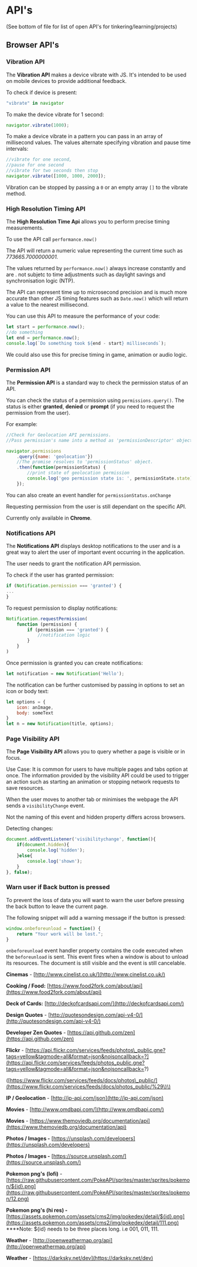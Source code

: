 # API's

\(See bottom of file for list of open API's for tinkering/learning/projects\)

## Browser API's

### Vibration API

The **Vibration API** makes a device vibrate with JS. It's intended to be used on mobile devices to provide additional feedback.

To check if device is present:

```javascript
"vibrate" in navigator
```

To make the device vibrate for 1 second:

```javascript
navigator.vibrate(1000);
```

To make a device vibrate in a pattern you can pass in an array of millisecond values. The values alternate specifying vibration and pause time intervals:

```javascript
//vibrate for one second,
//pause for one second
//vibrate for two seconds then stop
navigator.vibrate([1000, 1000, 2000]);
```

Vibration can be stopped by passing a `0` or an empty array `[]` to the vibrate method.

### High Resolution Timing API

The **High Resolution Time Api** allows you to perform precise timing measurements.

To use the API call `performance.now()`

The API will return a numeric value representing the current time such as _773665.7000000001._

The values returned by `performance.now()` always increase constantly and are . not subjetc to time adjustments such as daylight savings and synchronisation logic \(NTP\).

The API can represent time up to microsecond precision and is much more accurate than other JS timing features such as `Date.now()` which will return a value to the nearest millisecond.

You can use this API to measure the performance of your code:

```javascript
let start = performance.now();
//do something
let end = performance.now();
console.log(`Do something took ${end - start} milliseconds`);
```

We could also use this for precise timing in game, animation or audio logic.

### Permission API

The **Permission API** is a standard way to check the permission status of an API.

You can check the status of a permission using `permissions.query()`. The status is either **granted**, **denied** or **prompt** \(if you need to request the permission from the user\).

For example:

```javascript
//Check for Geolocation API permissions.
//Pass permission's name into a method as 'permissionDescriptor' object.

navigator.permissions
    .query({name: 'geolocation'})
    //The promise resolves to 'permissionStatus' object.
    .then(function(permissionStatus) {
        //print state of geolocation permission
        console.log('geo permission state is: ', permissionState.state);
    });
```

You can also create an event handler for `permissionStatus.onChange`

Requesting permission from the user is still dependant on the specific API.

Currently only available in **Chrome**.

### Notifications API

The **Notifications API** displays desktop notifications to the user and is a great way to alert the user of important event occurring in the application.

The user needs to grant the notification API permission.

To check if the user has granted permission:

```javascript
if (Notification.permission === 'granted') {
...
}
```

To request permission to display notifications:

```javascript
Notification.requestPermission(
    function (permission) {
        if (permission === 'granted') {
            //notification logic
        }
    }
)
```

Once permission is granted you can create notifications:

```javascript
let notification = new Notification('Hello');
```

The notification can be further customised by passing in options to set an icon or body text:

```javascript
let options = {
    icon: anImage,
    body: someText
}
let n = new Notification(title, options);
```

### **Page Visibility API**

The **Page Visibility API** allows you to query whether a page is visible or in focus.

Use Case: It is common for users to have multiple pages and tabs option at once. The information provided by the visibility API could be used to trigger an action such as starting an animation or stopping network requests to save resources.

When the user moves to another tab or minimises the webpage the API sends a `visibilityChange` event.

Not the naming of this event and hidden property differs across browsers.

Detecting changes:

```javascript
document.addEventListener('visibilitychange', function(){
    if(document.hidden){
        console.log('hidden');
    }else{
        console.log('shown');
    }
}, false);
```

### Warn user if Back button is pressed

To prevent the loss of data you will want to warn the user before pressing the back button to leave the current page.

The following snippet will add a warning message if the button is pressed:

```javascript
window.onbeforeunload = function() {
    return "Your work will be lost.";
}
```

`onbeforeunload` event handler property contains the code executed when the `beforeunload` is sent. This event fires when a window is about to unload its resources. The document is still visible and the event is still cancelable.

**Cinemas** - [http://www.cinelist.co.uk/](http://www.cinelist.co.uk/)

**Cooking / Food:** [https://www.food2fork.com/about/api](https://www.food2fork.com/about/api)

**Deck of Cards:** [http://deckofcardsapi.com/](http://deckofcardsapi.com/)

**Design Quotes** - [http://quotesondesign.com/api-v4-0/](http://quotesondesign.com/api-v4-0/)

**Developer Zen Quotes** - [https://api.github.com/zen](https://api.github.com/zen)

**Flickr** - [https://api.flickr.com/services/feeds/photos\_public.gne?tags=yellow&tagmode=all&format=json&nojsoncallback=?](https://api.flickr.com/services/feeds/photos_public.gne?tags=yellow&tagmode=all&format=json&nojsoncallback=?)

\([https://www.flickr.com/services/feeds/docs/photos\_public/](https://www.flickr.com/services/feeds/docs/photos_public/%29\)\)

**IP / Geolocation** - [http://ip-api.com/json](http://ip-api.com/json)

**Movies** - [http://www.omdbapi.com/](http://www.omdbapi.com/)

**Movies** - [https://www.themoviedb.org/documentation/api](https://www.themoviedb.org/documentation/api)

**Photos / Images -** [https://unsplash.com/developers](https://unsplash.com/developers)

**Photos / Images -** [https://source.unsplash.com/](https://source.unsplash.com/)

**Pokemon png's** **\(lofi\)** - [https://raw.githubusercontent.com/PokeAPI/sprites/master/sprites/pokemon/${id}.png](https://raw.githubusercontent.com/PokeAPI/sprites/master/sprites/pokemon/12.png)

**Pokemon png's \(hi res\) -**   
[https://assets.pokemon.com/assets/cms2/img/pokedex/detail/${id}.png](https://assets.pokemon.com/assets/cms2/img/pokedex/detail/111.png)  
****Note: ${id} needs to be three places long. i.e 001, 011, 111.

**Weather** - [http://openweathermap.org/api](http://openweathermap.org/api)

**Weather** - [https://darksky.net/dev](https://darksky.net/dev)

